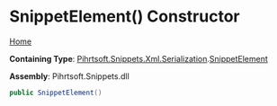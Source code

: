 # SnippetElement\(\) Constructor

[Home](../../../../../../README.md)

**Containing Type**: [Pihrtsoft.Snippets.Xml.Serialization](../../README.md)\.[SnippetElement](../README.md)

**Assembly**: Pihrtsoft\.Snippets\.dll

```csharp
public SnippetElement()
```

